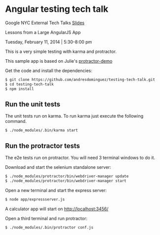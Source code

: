 Angular testing tech talk
=========================

Google NYC External Tech Talks [Slides](https://docs.google.com/presentation/d/1bmbv8QoOKSk5s_vY8XQf2LAUOfSCZNgKZU82uCOj78U/edit#slide=id.g2ad0434da_00)

Lessons from a Large AngularJS App

Tuesday, February 11, 2014 | 5:30-8:00 pm


This is a very simple testing with karma and protractor.

This sample app is based on Julie's [protractor-demo](https://github.com/juliemr/protractor-demo)

Get the code and install the dependencies:

```sh
$ git clone https://github.com/andresdominguez/testing-tech-talk.git
$ cd testing-tech-talk
$ npm install
```

## Run the unit tests

The unit tests run on karma. To run karma just execute the following command.
```sh
$ ./node_modules/.bin/karma start
```

## Run the protractor tests

The e2e tests run on protractor. You will need 3 terminal windows to do it.

Download and start the selenium standalone server:
```sh
$ ./node_modules/protractor/bin/webdriver-manager update
$ ./node_modules/protractor/bin/webdriver-manager start
```

Open a new terminal and start the express server:
```sh
$ node app/expressserver.js
```

A calculator app will start on [http://localhost:3456/](http://localhost:3456/)

Open a third terminal and run protractor:
```sh
$ ./node_modules/.bin/protractor conf.js
```
